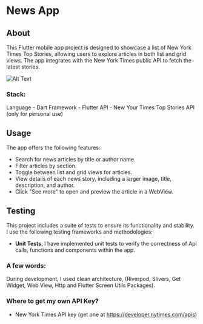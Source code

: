 # News App

## About

This Flutter mobile app project is designed to showcase a list of New York Times Top Stories, allowing users to explore articles in both list and grid views. The app integrates with the New York Times public API to fetch the latest stories.


![Alt Text]([URL](https://github.com/monisbaig/news_app/blob/91ee401d835a48530b73bff876e82d1436263419/images/NewsApp.jpg))


### Stack:
Language - Dart
Framework - Flutter
API - New Your Times Top Stories API (only for personal use)

## Usage

The app offers the following features:

- Search for news articles by title or author name.
- Filter articles by section.
- Toggle between list and grid views for articles.
- View details of each news story, including a larger image, title, description, and author.
- Click "See more" to open and preview the article in a WebView.

## Testing

This project includes a suite of tests to ensure its functionality and stability. I use the following testing frameworks and methodologies:

- **Unit Tests**: I have implemented unit tests to verify the correctness of Api calls, functions and components within the app.


### A few words:
During development,
I used clean architecture, (Riverpod, Slivers, Get Widget, Web View, Http and Flutter Screen Utils Packages).


### Where to get my own API Key?
- New York Times API key (get one at https://developer.nytimes.com/apis)

